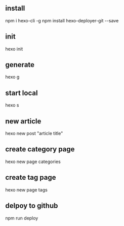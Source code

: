 ## install
 npm i hexo-cli -g
 npm install hexo-deployer-git --save

## init
hexo init

## generate
hexo g

## start local
hexo s

## new article
hexo new post "article title"

## create category page
hexo new page categories

## create tag page
hexo new page tags

## delpoy to github
npm run deploy